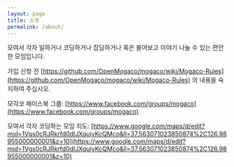 ```yaml
---
layout: page
title: 소개
permalink: /about/
---
```


모여서 각자 일하거나 코딩하거나 잡담하거나 혹은 물어보고 이야기 나눌 수 있는 편안한 모임입니다.

가입 신청 전 [https://github.com/OpenMogaco/mogaco/wiki/Mogaco-Rules](https://github.com/OpenMogaco/mogaco/wiki/Mogaco-Rules) 의 내용을 숙지하여 주십시오.

모각코 페이스북 그룹: [https://www.facebook.com/groups/mogaco](https://www.facebook.com/groups/mogaco)

모여서 각자 코딩하는 모임 지도: [https://www.google.com/maps/d/edit?mid=1Vgs0cRJRkrfd0dIJXquiyKcQMco&ll=37.563071023850874%2C126.98955000000001&z=10](https://www.google.com/maps/d/edit?mid=1Vgs0cRJRkrfd0dIJXquiyKcQMco&ll=37.563071023850874%2C126.98955000000001&z=10)
